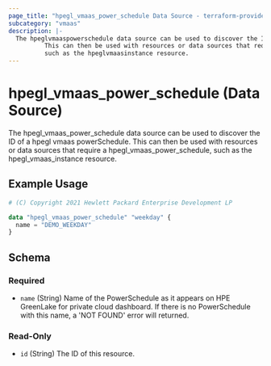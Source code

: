 ```yaml
---
page_title: "hpegl_vmaas_power_schedule Data Source - terraform-provider-hpegl"
subcategory: "vmaas"
description: |-
  The hpeglvmaaspowerschedule data source can be used to discover the ID of a hpegl vmaas powerSchedule.
          This can then be used with resources or data sources that require a hpeglvmaaspowerschedule,
          such as the hpeglvmaasinstance resource.
---
```

# hpegl_vmaas_power_schedule (Data Source)
The hpegl_vmaas_power_schedule data source can be used to discover the ID of a hpegl vmaas powerSchedule.
		This can then be used with resources or data sources that require a hpegl_vmaas_power_schedule,
		such as the hpegl_vmaas_instance resource.
## Example Usage
```terraform
# (C) Copyright 2021 Hewlett Packard Enterprise Development LP

data "hpegl_vmaas_power_schedule" "weekday" {
  name = "DEMO_WEEKDAY"
}
```
<!-- schema generated by tfplugindocs -->
## Schema

### Required

- `name` (String) Name of the PowerSchedule as it appears on HPE GreenLake for private cloud dashboard. If there is no PowerSchedule with this name, a 'NOT FOUND' error will returned.

### Read-Only

- `id` (String) The ID of this resource.

